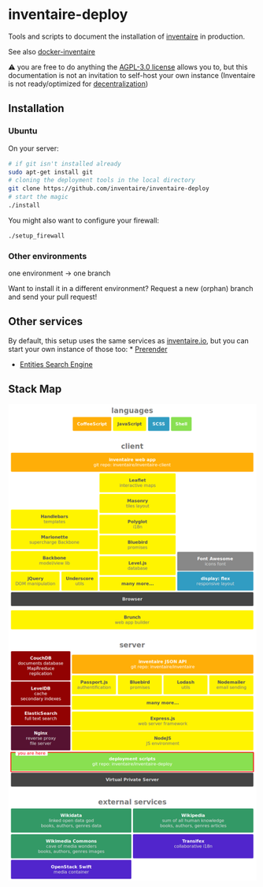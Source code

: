 # inventaire-deploy

Tools and scripts to document the installation of [inventaire](https://github.com/inventaire/inventaire) in production.

See also [docker-inventaire](https://github.com/inventaire/docker-inventaire)

:warning: you are free to do anything the [AGPL-3.0 license](https://en.wikipedia.org/wiki/GNU_Affero_General_Public_License) allows you to, but this documentation is not an invitation to self-host your own instance (Inventaire is not ready/optimized for [decentralization](https://github.com/inventaire/inventaire/issues/187))

## Installation
### Ubuntu
On your server:
```sh
# if git isn't installed already
sudo apt-get install git
# cloning the deployment tools in the local directory
git clone https://github.com/inventaire/inventaire-deploy
# start the magic
./install
```
You might also want to configure your firewall:
```sh
./setup_firewall
```

### Other environments
one environment -> one branch

Want to install it in a different environment? Request a new (orphan) branch and send your pull request!

## Other services

By default, this setup uses the same services as [inventaire.io](https://inventaire.io), but you can start your own instance of those too:
* [Prerender](https://github.com/inventaire/prerender)
* [Entities Search Engine](https://github.com/inventaire/entities-search-engine)

## Stack Map
[![stack](https://raw.githubusercontent.com/inventaire/stack/master/snapshots/stack-from-deploy.png)](https://inventaire.github.io/stack/)
